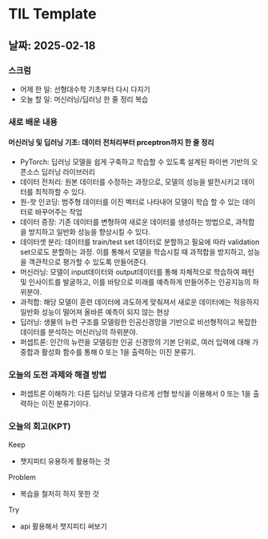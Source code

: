 # TIL Template

## 날짜: 2025-02-18

### 스크럼
- 어제 한 일: 선형대수학 기초부터 다시 다지기
- 오늘 할 일: 머신러닝/딥러닝 한 줄 정리 복습

### 새로 배운 내용
#### 머신러닝 및 딥러닝 기초: 데이터 전처리부터 prceptron까지 한 줄 정리
- PyTorch: 딥러닝 모델을 쉽게 구축하고 학습할 수 있도록 설계된 파이썬 기반의 오픈소스 딥러닝 라이브러리
- 데이터 전처리: 원본 데이터를 수정하는 과정으로, 모델의 성능을 발전시키고 데이터를 최적하할 수 있다.
- 원-핫 인코딩: 범주형 데이터를 이진 벡터로 나타내어 모델이 학습 할 수 있는 데이터로 바꾸어주는 작업
- 데이터 증장: 기존 데이터를 변형하여 새로운 데이터를 생성하는 방법으로, 과적합을 방지하고 일반화 성능을 향상시킬 수 있다. 
- 데이터셋 분리: 데이터를 train/test set 데이터로 분할하고 필요에 따라 validation set으로도 분할하는 과정. 이를 통해서 모델을 학습시킬 때 과적합을 방지하고, 성능을 객관적으로 평가할 수 있도록 만들어준다.
- 머신러닝: 모델이 input데이터와 output데이터를 통해 자체적으로 학습하여 패턴 및 인사이트를 발굴하고, 이를 바탕으로 미래를 예측하게 만들어주는 인공지능의 하위분야.
- 과적합: 해당 모델이 훈련 데이터에 과도하게 맞춰져서 새로운 데이터에는 적응하지 일반화 성능이 떨어져 올바른 예측이 되지 않는 현상
- 딥러닝: 생물의 뉴런 구조를 모델링한 인공신경망을 기반으로 비선형적이고 복잡한 데이터를 분석하는 머신러닝의 하위분야.
- 퍼셉트론: 인간의 뉴런을 모델링한 인공 신경망의 기본 단위로, 여러 입력에 대해 가중합과 활성화 함수를 통해 0 또는 1을 출력하는 이진 분류기.

### 오늘의 도전 과제와 해결 방법
- 퍼셉트론 이해하기: 다른 딥러닝 모델과 다르게 선형 방식을 이용해서 0 또는 1을 출력하는 이진 분류기이다.

### 오늘의 회고(KPT)
Keep
- 챗지피티 유용하게 활용하는 것

Problem
- 복습을 철저히 하지 못한 것

Try
- api 활용해서 챗지피티 써보기
